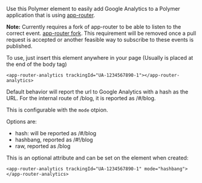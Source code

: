 Use this Polymer element to easily add Google Analytics to a Polymer application that is using [app-router](https://github.com/erikringsmuth/app-router).

**Note:** Currently requires a fork of app-router to be able to listen to the correct event. [app-router fork](https://github.com/rurri/app-router). This requirement will be removed once a pull request is accepted or another feasible way to subscribe to these events is published.

To use, just insert this element anywhere in your page (Usually is placed at the end of the body tag)

```
<app-router-analytics trackingId="UA-1234567890-1"></app-router-analytics>
```

Default behavior will report the url to Google Analytics with a hash as the URL. For the internal route of /blog, it is reported as /#/blog.

This is configurable with the `mode` otpion.

Options are:

* hash: will be reported as /#/blog
* hashbang, reported as /#!/blog
* raw, reported as /blog

This is an optional attribute and can be set on the element when created:

```
<app-router-analytics trackingId="UA-1234567890-1" mode="hashbang"></app-router-analytics>
```